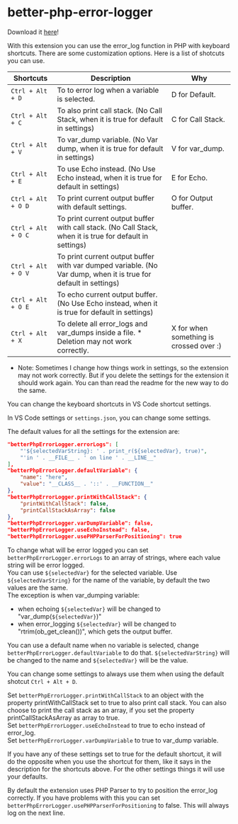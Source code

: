 # better-php-error-logger

Download it [here](https://marketplace.visualstudio.com/items?itemName=martinvz.better-php-error-logger)!

With this extension you can use the error_log function in PHP with keyboard shortcuts. There are some customization options.
Here is a list of shotcuts you can use. 

| Shortcuts 	     | Description                               	                                                               |  Why                                    |
|------------------- |---------------------------------------------------------------------------------------------------------------- |---------------------------------------- |
| `Ctrl + Alt + D`   | To to error log when a variable is selected. 	                                                               | D for Default. 	                 |
| `Ctrl + Alt + C`   | To also print call stack. (No Call Stack, when it is true for default in settings)                              | C for Call Stack.                       | 
| `Ctrl + Alt + V`   | To var_dump variable. (No Var dump, when it is true for default in settings)                                    | V for var_dump.                         |
| `Ctrl + Alt + E`   | To use Echo instead.  (No Use Echo instead, when it is true for default in settings)                            | E for Echo.                             |
| `Ctrl + Alt + O D` | To print current output buffer with default settings.                                                           | O for Output buffer.                    |
| `Ctrl + Alt + O C` | To print current output buffer with call stack. (No Call Stack, when it is true for default in settings)        |                                         | 
| `Ctrl + Alt + O V` | To print current output buffer with var dumped variable. (No Var dump, when it is true for default in settings) |                                         |
| `Ctrl + Alt + O E` | To echo current output buffer. (No Use Echo instead, when it is true for default in settings)                   |                                         |    
| `Ctrl + Alt + X`   | To delete all error_logs and var_dumps inside a file.                   * Deletion may not work correctly.      | X for when something is crossed over :) |


* Note: Sometimes I change how things work in settings, so the extension may not work correctly. But if you delete the settings for the extension it should work again. You can than read the readme for the new way to do the same.

You can change the keyboard shortcuts in VS Code shortcut settings. 

In VS Code settings or `settings.json`, you can change some settings.

The default values for all the settings for the extension are:

```json
"betterPhpErrorLogger.errorLogs": [
    "'${selectedVarString}: ' . print_r(${selectedVar}, true)",
    "'in ' . __FILE__ . ' on line ' . __LINE__"
],
"betterPhpErrorLogger.defaultVariable": {  
    "name": "here",  
    "value": "__CLASS__ . '::' . __FUNCTION__"  
},
"betterPhpErrorLogger.printWithCallStack": {
    "printWithCallStack": false,
    "printCallStackAsArray": false
},
"betterPhpErrorLogger.varDumpVariable": false,
"betterPhpErrorLogger.useEchoInstead": false,
"betterPhpErrorLogger.usePHPParserForPositioning": true

```

To change what will be error logged you can set `betterPhpErrorLogger.errorLogs` to an array of strings, where each value string will be error logged.  
You can use `${selectedVar}` for the selected variable.  Use `${selectedVarString}` for the name of the variable, by default the two values are the same.  
The exception is when var_dumping variable:  
- when echoing `${selectedVar}` will be changed to "var_dump(`${selectedVar}`)" 
- when error_logging `${selectedVar}` will be changed to "rtrim(ob_get_clean())", which gets the output buffer.

You can use a default name when no variable is selected, change `betterPhpErrorLogger.defaultVariable` to do that. `${selectedVarString}` will be changed to the name and `${selectedVar}` will be the value.

You can change some settings to always use them when using the default shotcut `Ctrl + Alt + D`.

Set `betterPhpErrorLogger.printWithCallStack` to an object with the property printWithCallStack set to true to also print call stack. You can also choose to print the call stack as an array, if you set the property printCallStackAsArray as array to true.  
Set `betterPhpErrorLogger.useEchoInstead` to true to echo instead of error_log.  
Set `betterPhpErrorLogger.varDumpVariable` to true to var_dump variable.

If you have any of these settings set to true for the default shortcut, it will do the opposite when you use the shortcut for them, like it says in the description for the shortcuts above.
For the other settings things it will use your defaults.
  
By default the extension uses PHP Parser to try to position the error_log correctly. If you have problems with this you can set `betterPhpErrorLogger.usePHPParserForPositioning` to false. This will always log on the next line.